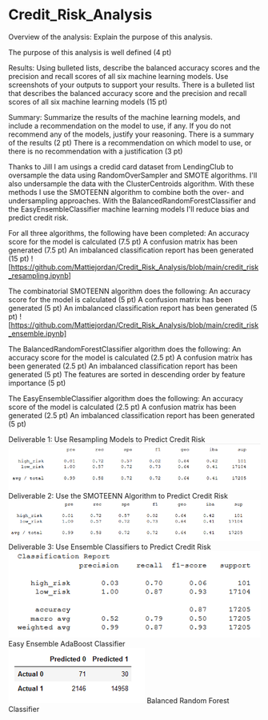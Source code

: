 # Credit_Risk_Analysis

Overview of the analysis: Explain the purpose of this analysis.

The purpose of this analysis is well defined (4 pt)

Results: Using bulleted lists, describe the balanced accuracy scores and 
the precision and recall scores of all six machine learning models. Use 
screenshots of your outputs to support your results.
There is a bulleted list that describes the balanced 
accuracy score and the precision and recall scores of
 all six machine learning models (15 pt)


Summary: Summarize the results of the machine learning models, and include 
a recommendation on the model to use, if any. If you do not recommend any 
of the models, justify your reasoning.
There is a summary of the results (2 pt)
There is a recommendation on which model to use, or there 
is no recommendation with a justification (3 pt)

Thanks to Jill I am usings a credid card dataset from LendingClub to oversample the data using
RandomOverSampler and SMOTE algorithms. I'll also undersample the data with the ClusterCentroids 
algorithm. With these methods I use the SMOTEENN algorithm to combine both the over- and undersampling 
approaches. With the BalancedRandomForestClassifier and the EasyEnsembleClassifier machine learning 
models I'll reduce bias and predict credit risk. 

For all three algorithms, the following have been completed:
An accuracy score for the model is calculated (7.5 pt)
A confusion matrix has been generated (7.5 pt)
An imbalanced classification report has been generated (15 pt)
![https://github.com/Mattiejordan/Credit_Risk_Analysis/blob/main/credit_risk_resampling.ipynb]

The combinatorial SMOTEENN algorithm does the following:
An accuracy score for the model is calculated (5 pt)
A confusion matrix has been generated (5 pt)
An imbalanced classification report has been generated (5 pt)
![https://github.com/Mattiejordan/Credit_Risk_Analysis/blob/main/credit_risk_ensemble.ipynb]


The BalancedRandomForestClassifier algorithm does the following:
An accuracy score for the model is calculated (2.5 pt)
A confusion matrix has been generated (2.5 pt)
An imbalanced classification report has been generated (5 pt)
The features are sorted in descending order by feature importance (5 pt)

The EasyEnsembleClassifier algorithm does the following:
An accuracy score of the model is calculated (2.5 pt)
A confusion matrix has been generated (2.5 pt)
An imbalanced classification report has been generated (5 pt)

Deliverable 1: Use Resampling Models to Predict Credit Risk
![images/1.Resampling](images/1.Resampling.PNG)
Deliverable 2: Use the SMOTEENN Algorithm to Predict Credit Risk
![images/2.smoteenn](images/2.smoteenn.PNG)
Deliverable 3: Use Ensemble Classifiers to Predict Credit Risk
![images/3.easyad](images/3.easyad.PNG)
Easy Ensemble AdaBoost Classifier
![images/3.easye](images/3.easye.PNG)
Balanced Random Forest Classifier

